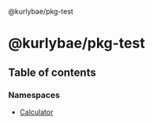 @kurlybae/pkg-test

# @kurlybae/pkg-test

## Table of contents

### Namespaces

- [Calculator](modules/Calculator.md)
